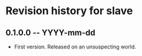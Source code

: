 # Revision history for slave

## 0.1.0.0 -- YYYY-mm-dd

* First version. Released on an unsuspecting world.
